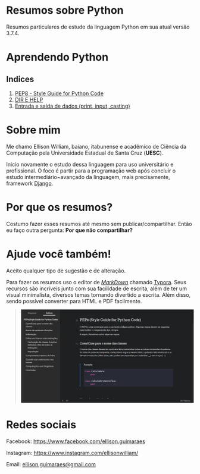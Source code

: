 # Resumos sobre Python

Resumos particulares de estudo da linguagem Python em sua atual versão 3.7.4. 



# Aprendendo Python

## Indices

1. [PEP8 - Style Guide for Python Code](Resumos/PEP8/index.html)
2. [DIR E HELP](Resumos/DIRHELP/index.html)
3. [Entrada e saída de dados (print, input, casting)](Resumos/INOUT/index.html)



# Sobre mim

Me chamo Ellison William, baiano, itabunense e acadêmico de Ciência da Computação pela Universidade Estadual de Santa Cruz (**UESC**).

Inicio novamente o estudo dessa linguagem para uso universitário e profissional. O foco é partir para a programação web após concluir o estudo intermediário~avançado da linguagem, mais precisamente, framework [Django](https://www.djangoproject.com/).



# Por que os resumos?

Costumo fazer esses resumos até mesmo sem publicar/compartilhar. Então eu faço outra pergunta: **Por que não compartilhar?**



# Ajude você também!

Aceito qualquer tipo de sugestão e de alteração. 

Para fazer os resumos uso o editor de *[MarkDown](https://pt.wikipedia.org/wiki/Markdown)* chamado [Typora](https://typora.io/). Seus recursos são incríveis junto com sua facilidade de escrita, além de ter um visual minimalista, diversos temas tornando divertido a escrita. Além disso, sendo possível converter para HTML e PDF facilmente.

> ![Typora Markdown Editor](Resumos/img/typora.png)



# Redes sociais

Facebook: https://www.facebook.com/ellison.guimaraes

Instagram: https://www.instagram.com/ellisonwilliam/

Email: ellison.guimaraes@gmail.com

